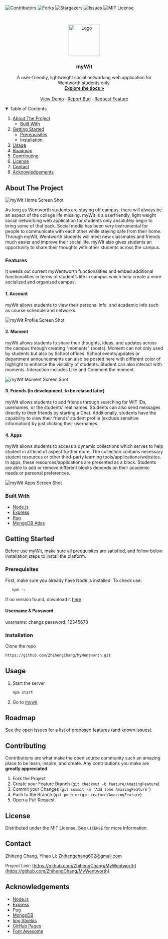 <!-- PROJECT SHIELDS -->
<!--
*** I'm using markdown "reference style" links for readability.
*** Reference links are enclosed in brackets [ ] instead of parentheses ( ).
*** See the bottom of this document for the declaration of the reference variables
*** for contributors-url, forks-url, etc. This is an optional, concise syntax you may use.
*** https://www.markdownguide.org/basic-syntax/#reference-style-links
-->
![Contributors](https://img.shields.io/github/contributors/ZhihengChang/iManager?style=for-the-badge)
![Forks](https://img.shields.io/github/forks/ZhihengChang/iManager?style=for-the-badge)
![Stargazers](https://img.shields.io/github/stars/ZhihengChang/iManager?style=for-the-badge)
![Issues](https://img.shields.io/github/issues/ZhihengChang/iManager?style=for-the-badge)
![MIT License](https://img.shields.io/github/license/ZhihengChang/iManager?style=for-the-badge)



<!-- PROJECT LOGO -->
<br />
<p align="center">
  <a href="#">
    <img src="src/client/views/img/mywit_logo.png" alt="Logo" height=100>
  </a>

  <h3 align="center">myWit</h3>

  <p align="center">
    A user-friendly, lightweight social networking web application for Wentworth students only.
    <br />
    <a href="https://drive.google.com/drive/u/0/folders/1VFKq6v29O0OJ81LiXl_hO8NHgq5-DfLk"><strong>Explore the docs »</strong></a>
    <br />
    <br />
    <a href="#">View Demo</a>
    ·
    <a href="https://github.com/ZhihengChang/iManager/issues/new">Report Bug</a>
    ·
    <a href="https://github.com/ZhihengChang/iManager/issues/new">Request Feature</a>
  </p>
</p>



<!-- TABLE OF CONTENTS -->
<details open="open">
  <summary>Table of Contents</summary>
  <ol>
    <li>
      <a href="#about-the-project">About The Project</a>
      <ul>
        <li><a href="#built-with">Built With</a></li>
      </ul>
    </li>
    <li>
      <a href="#getting-started">Getting Started</a>
      <ul>
        <li><a href="#prerequisites">Prerequisites</a></li>
        <li><a href="#installation">Installation</a></li>
      </ul>
    </li>
    <li><a href="#usage">Usage</a></li>
    <li><a href="#roadmap">Roadmap</a></li>
    <li><a href="#contributing">Contributing</a></li>
    <li><a href="#license">License</a></li>
    <li><a href="#contact">Contact</a></li>
    <li><a href="#acknowledgements">Acknowledgements</a></li>
  </ol>
</details>



<!-- ABOUT THE PROJECT -->
## About The Project

![myWit Home Screen Shot](https://github.com/ZhihengChang/MyWentworth/blob/main/demo/homeui.PNG)

As long as Wentworth students are staying off campus, there will always be an aspect of the college life missing. myWit is a userfriendly, light weight social networking web application for students only absolutely begin to bring some of that back. Social media has been very instrumental for people to communicate with each other while staying safe from their home. Through myWit, Wentworth students will meet new classmates and friends much easier and improve their social life. myWit also gives students an opportunity to share their thoughts with other students across the campus.

### Features
It weeds out current myWentworth functionalities and embed additional functionalities in terms of student’s life in campus which help create a more socialized and organized campus.

#### 1. Account
myWit allows students to view their personal info, and academic info such as course schedule and networks.

![myWit Profile Screen Shot](https://github.com/ZhihengChang/MyWentworth/blob/main/demo/profile.png)

#### 2. Moment
myWit allows students to share their thoughts, ideas, and updates across the campus through creating "moments" (posts). Moment can not only used by students but also by School offices. School events/updates or department announcements can also be posted here with different color of highlight to enhance the visibility of students. Student can also  interact with moments. Interaction includes Like and Comment the moment.

![myWit Moment Screen Shot](https://github.com/ZhihengChang/MyWentworth/blob/main/demo/newMoment.png)

#### 3. Friends (In development, to be relased later)
myWit allows students to add friends through searching for WIT IDs, usernames, or the students' real names. Students can also send messages directly to their friends by starting a Chat. Additionally, students have the capability to view their friends’ student profile (exclude sensitive information) by just clicking their usernames.


#### 4. Apps
myWit allows students to access a dynamic collections which serves to help student in all kind of aspect further more. The collection contains necessary student resources or other third-party learning tools/applications/websites. In apps, these resources/applications are presented as a block. Students are able to add or remove different blocks depends on their academic needs or personal preferences.

![myWit Apps Screen Shot](https://github.com/ZhihengChang/MyWentworth/blob/main/demo/apps.png)

### Built With

* [Node.js](https://nodejs.org/en/)
* [Express](https://expressjs.com/)
* [Pug](https://pugjs.org/api/getting-started.html)
* [MongoDB Atlas](https://www.mongodb.com/cloud/atlas2)



<!-- GETTING STARTED -->
## Getting Started

Before use myWit, make sure all preequisites are satisfied, and follow below installation steps to install the platform.

### Prerequisites

First, make sure you already have Node.js installed. 
To check use:
```sh
   npm -v
   ```
If no version found, download it [here](https://nodejs.org/en/download/)

#### Username & Password
username: changz
password: 12345678


### Installation

Clone the repo
   ```sh
   https://github.com/ZhihengChang/MyWentworth.git
   ```

<!-- USAGE EXAMPLES -->
## Usage

1. Start the server
   ```sh
   npm start
   ```
2. Go to [mywit](http://localhost:3000)



<!-- ROADMAP -->
## Roadmap

See the [open issues](https://github.com/ZhihengChang/iManager/issues) for a list of proposed features (and known issues).



<!-- CONTRIBUTING -->
## Contributing

Contributions are what make the open source community such an amazing place to be learn, inspire, and create. Any contributions you make are **greatly appreciated**.

1. Fork the Project
2. Create your Feature Branch (`git checkout -b feature/AmazingFeature`)
3. Commit your Changes (`git commit -m 'Add some AmazingFeature'`)
4. Push to the Branch (`git push origin feature/AmazingFeature`)
5. Open a Pull Request



<!-- LICENSE -->
## License

Distributed under the MIT License. See `LICENSE` for more information.



<!-- CONTACT -->
## Contact

Zhiheng Chang, Yihao Li: Zhihengchang602@gmail.com

Project Link: [https://github.com/ZhihengChang/MyWentworth](https://github.com/ZhihengChang/MyWentworth)



<!-- ACKNOWLEDGEMENTS -->
## Acknowledgements

* [Node.js](https://nodejs.org/en/)
* [Express](https://expressjs.com/)
* [Pug](https://pugjs.org/api/getting-started.html)
* [MongoDB](https://www.mongodb.com/cloud/atlas2)
* [Img Shields](https://shields.io)
* [GitHub Pages](https://pages.github.com)
* [Font Awesome](https://fontawesome.com)
